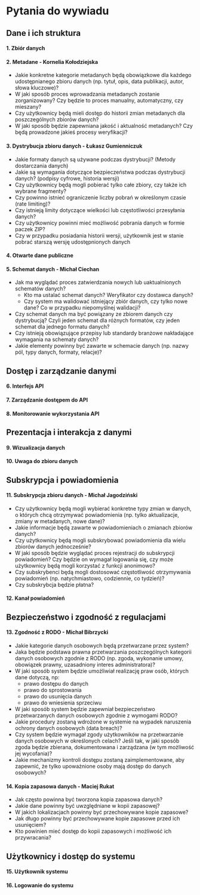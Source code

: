 # Pytania do wywiadu

## Dane i ich struktura
#### 1. Zbiór danych 
#### 2. Metadane - Kornelia Kołodziejska
- Jakie konkretne kategorie metadanych będą obowiązkowe dla każdego udostępnianego zbioru danych (np. tytuł, opis, data publikacji, autor, słowa kluczowe)?
- W jaki sposób proces wprowadzania metadanych zostanie zorganizowany? Czy będzie to proces manualny, automatyczny, czy mieszany?
- Czy użytkownicy będą mieli dostęp do historii zmian metadanych dla poszczególnych zbiorów danych?
- W jaki sposób będzie zapewniana jakość i aktualność metadanych? Czy będą prowadzone jakieś procesy weryfikacji?
  
#### 3. Dystrybucja zbioru danych - Łukasz Gumienniczuk
- Jakie formaty danych są używane podczas dystrybucji? (Metody dostarczania danych)
- Jakie są wymagania dotyczące bezpieczeństwa podczas dystrybucji danych? (podpisy cyfrowe, historia wersji)
- Czy użytkownicy będą mogli pobierać tylko całe zbiory, czy także ich wybrane fragmenty?
- Czy powinno istnieć ograniczenie liczby pobrań w określonym czasie (rate limiting)?
- Czy istnieją limity dotyczące wielkości lub częstotliwości przesyłania danych?
- Czy użytkownicy powinni mieć możliwość pobrania danych w formie paczek ZIP?
- Czy w przypadku posiadania historii wersji, użytkownik jest w stanie pobrać starszą wersję udostępnionych danych
#### 4.  Otwarte dane publiczne 
#### 5.  Schemat danych - Michał Ciechan
- Jak ma wyglądać proces zatwierdzania nowych lub uaktualnionych schematów danych?
  - Kto ma ustalać schemat danych? Weryfikator czy dostawca danych?
  - Czy system ma walidować istniejący zbiór danych, czy tylko nowe dane? Co w przypadku niepomyślnej walidacji?
- Czy schemat danych ma być powiązany ze zbiorem danych czy dystrybucją? Czyli jeden schemat dla różnych formatów, czy jeden schemat dla jednego formatu danych?
- Czy istnieją obowiązujące przepisy lub standardy branżowe nakładające wymagania na schematy danych?
- Jakie elementy powinny być zawarte w schemacie danych (np. nazwy pól, typy danych, formaty, relacje)?

## Dostęp i zarządzanie danymi
#### 6. Interfejs API 
#### 7. Zarządzanie dostępem do API 
#### 8. Monitorowanie wykorzystania API 

## Prezentacja i interakcja z danymi
#### 9. Wizualizacja danych 
#### 10. Uwaga do zbioru danych
    
## Subskrypcja i powiadomienia
#### 11. Subskrypcja zbioru danych - Michał Jagodziński
- Czy użytkownicy będą mogli wybierać konkretne typy zmian w danych, o których chcą otrzymywać powiadomienia (np. tylko aktualizacje, zmiany w metadanych, nowe dane)? 
- Jakie informacje będą zawarte w powiadomieniach o zmianach zbiorów danych?
- Czy użytkownicy będą mogli subskrybować powiadomienia dla wielu zbiorów danych jednocześnie?
- W jaki sposób będzie wyglądać proces rejestracji do subskrypcji powiadomień? Czy będzie on wymagał logowania się, czy może użytkownicy będą mogli korzystać z funkcji anonimowo?
- Czy subskrybenci będą mogli dostosować częstotliwość otrzymywania powiadomień (np. natychmiastowo, codziennie, co tydzień)?
- Czy subskrybcja będzie płatna?
#### 12. Kanał powiadomień 

## Bezpieczeństwo i zgodność z regulacjami
#### 13. Zgodność z RODO - Michał Bibrzycki
- Jakie kategorie danych osobowych będą przetwarzane przez system?
- Jaka będzie podstawa prawna przetwarzania poszczególnych kategorii danych osobowych zgodnie z RODO (np. zgoda, wykonanie umowy, obowiązek prawny, uzasadniony interes administratora)?
- W jaki sposób system będzie umożliwiał realizację praw osób, których dane dotyczą, np:
    - prawo dostępu do danych
    - prawo do sprostowania
    - prawo do usunięcia danych
    - prawo do wniesienia sprzeciwu
- W jaki sposób system będzie zapewniał bezpieczeństwo przetwarzanych danych osobowych zgodnie z wymogami RODO?
- Jakie procedury zostaną wdrożone w systemie na wypadek naruszenia ochrony danych osobowych (data breach)?
- Czy system będzie wymagał zgody użytkowników na przetwarzanie danych osobowych w określonych celach? Jeśli tak, w jaki sposób zgoda będzie zbierana, dokumentowana i zarządzana (w tym możliwość jej wycofania)?
- Jakie mechanizmy kontroli dostępu zostaną zaimplementowane, aby zapewnić, że tylko upoważnione osoby mają dostęp do danych osobowych?
#### 14. Kopia zapasowa danych - Maciej Rukat
- Jak często powinna być tworzona kopia zapasowa danych?
- Jakie dane powinny być uwzględniane w kopii zapasowej? 
- W jakich lokalizacjach powinny być przechowywane kopie zapasowe?
- Jak długo powinny być przechowywane kopie zapasowe przed ich usunięciem?
- Kto powinien mieć dostęp do kopii zapasowych i możliwość ich przywracania?

## Użytkownicy i dostęp do systemu
#### 15.  Użytkownik systemu 
#### 16.  Logowanie do systemu 
